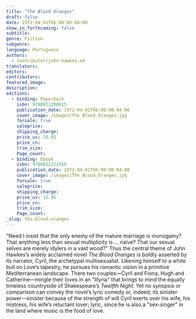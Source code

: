 ```yaml
---
title: "The Blood Oranges"
draft: false
date: 1972-04-01T06:00:00-04:00
show_in_forthcoming: false
subtitle:
genre: Fiction
subgenre:
language: Portuguese
authors:
  - contributor/john-hawkes.md
translators:
editors:
contributors:
featured_image:
description:
editions:
  - binding: Paperback
    isbn: 9780811200615
    publication_date: 1972-04-01T06:00:00-04:00
    cover_image: /images/The_Blood_Oranges.jpg
    forsale: true
    saleprice:
    shipping_charge:
    price_us: 16.95
    price_cn:
    trim_size:
    Page_count:
  - binding: Ebook
    isbn: 9780811222556
    publication_date: 1972-04-01T06:00:00-04:00
    cover_image: /images/The_Blood_Oranges.jpg
    forsale: true
    saleprice:
    shipping_charge:
    price_us: 12.95
    price_cn:
    trim_size:
    Page_count:
_slug: the-blood-oranges
---
```


"Need I insist that the only enemy of the mature marriage is monogamy? That anything less than sexual multiplicity is … naïve? That our sexual selves are merely idylers in a vast wood?" Thus the central theme of John Hawkes’s widely acclaimed novel _The Blood Oranges_ is boldly asserted by its narrator, Cyril, the archetypal multisexualist. Likening himself to a white bull on Love’s tapestry, he pursues his romantic vision in a primitive Mediterranean landscape. There two couples––Cyril and Fiona, Hugh and Catherine––mingle their loves in an "Illyria" that brings to mind the equally timeless countryside of Shakespeare’s _Twelfth Night_. Yet no synopsis or comparison can convey the novel’s lyric comedy or, indeed, its sinister power––sinister because of the strength of will Cyril exerts over his wife, his mistress, his wife’s reluctant lover; lyric, since he is also a "sex-singer" in the land where music is the food of love.

